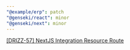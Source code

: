```yaml
---
"@example/erp": patch
"@genseki/react": minor
"@genseki/next": minor
---
```


[[DRIZZ-57] NextJS Integration Resource Route](https://app.plane.so/softnetics/browse/DRIZZ-57/)
